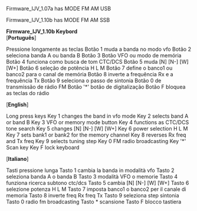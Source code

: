 Firmware_IJV_1.07a has MODE FM AM USB

Firmware_IJV_1.10b has MODE FM AM SSB


**Firmware_IJV_1.10b Keybord**<br>
[**Português**]

Pressione longamente as teclas
Botão 1 muda a banda no modo vfo
Botão 2 seleciona banda A ou banda B
Botão 3 Botão VFO ou modo de memória
Botão 4 funciona como busca de tom CTC/DCS
Botão 5 muda [N] [N-] [W] [W+]
Botão 6 seleção de potência H L M
Botão 7 define o banco1 ou banco2 para o canal de memória
Botão 8 <reverse> inverte a frequência Rx e a frequência Tx
Botão 9 seleciona o passo de sintonia
Botão 0 de transmissão de rádio FM
Botão '*' botão de digitalização
Botão F bloquea as teclas do rádio

[**English**]

Long press keys
Key 1 changes the band in vfo mode
Key 2 selects band A or band B
Key 3 VFO or memory mode button
Key 4 functions as CTC/DCS tone search
Key 5 changes [N] [N-] [W] [W+]
Key 6 power selection H L M
Key 7 sets bank1 or bank2 for the memory channel
Key 8 <reverse> reverses Rx freq and Tx freq
Key 9 selects tuning step
Key 0 FM radio broadcasting
Key '*' Scan key
Key F lock keyboard

[**Italiano**]

Tasti pressione lunga
Tasto 1 cambia la banda in modalità vfo
Tasto 2 seleziona banda A o banda B
Tasto 3 modalità VFO o memorie 
Tasto 4 funziona ricerca subtono ctc/dcs
Tasto 5 cambia [N] [N-] [W] [W+]
Tasto 6 selezione potenza H L M
Tasto 7 imposta banco1 o banco2 per il canale di memoria 
Tasto 8 <reverse> inverte freq Rx freq Tx
Tasto 9 seleziona step sintonia
Tasto 0 radio fm broadcasting 
Tasto * scansione 
Tasto F blocco tastiera
